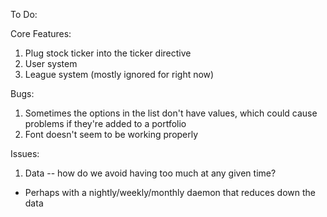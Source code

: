 To Do:

Core Features:
1. Plug stock ticker into the ticker directive
2. User system
3. League system (mostly ignored for right now)

Bugs:
1. Sometimes the options in the list don't have values, which could cause problems if they're added to a portfolio
2. Font doesn't seem to be working properly

Issues:
1. Data -- how do we avoid having too much at any given time?
  - Perhaps with a nightly/weekly/monthly daemon that reduces down the data